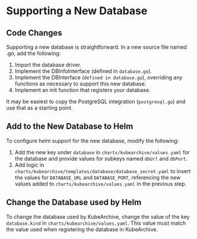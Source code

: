 # Supporting a New Database

## Code Changes
Supporting a new database is straightforward. In a new source file named <database>.go,
add the following:

1. Import the database driver.
1. Implement the DBInfoInterface (defined in `database.go`).
1. Implement the DBInterface (`defined in database.go`), overriding any functions as necessary
   to support this new database.
1. Implement an init function that registers your database.

It may be easiest to copy the PostgreSQL integration (`postgresql.go`) and use that
as a starting point.

## Add to the New Database to Helm

To configure helm support for the new database, modify the following:

1. Add the new key under `database` in `charts/kubearchive/values.yaml` for the database and
   provide values for subkeys named `dbUrl` and `dbPort`.
1. Add logic in `charts/kubearchive/templates/database/database_secret.yaml` to insert
   the values for `DATABASE_URL` and `DATABASE_PORT`, referencing the new values
   added to `charts/kubearchive/values.yaml` in the previous step.

## Change the Database used by Helm

To change the database used by KubeArchive, change the value of the key `database.kind`
in `charts/kubearchive/values.yaml`. This value must match the value used when registering
the database in KubeArchive.
